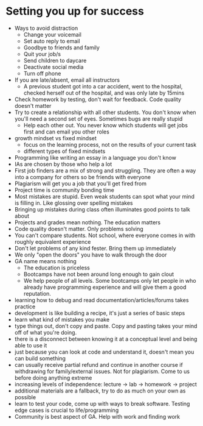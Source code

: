 # Setting you up for success

- Ways to avoid distraction
	- Change your voicemail
	- Set auto reply to email
	- Goodbye to friends and family
	- Quit your job/s
	- Send children to daycare
	- Deactivate social media
	- Turn off phone
- If you are late/absent, email all instructors
	- A previous student got into a car accident, went to the hospital, checked herself out of the hospital, and was only late by 15mins
- Check homework by testing, don't wait for feedback. Code quality doesn't matter
- Try to create a relationship with all other students. You don't know when you'll need a second set of eyes. Sometimes bugs are really stupid
	- Help each other out.  You never know which students will get jobs first and can email you other roles
- growth mindset vs fixed mindset
	- focus on the learning process, not on the results of your current task
	- different types of fixed mindsets
- Programming like writing an essay in a language you don't know
- IAs are chosen by those who help a lot
- First job finders are a mix of strong and struggling. They are often a way into a company for others so be friends with everyone
- Plagiarism will get you a job that you'll get fired from
- Project time is community bonding time
- Most mistakes are stupid. Even weak students can spot what your mind is filling in. Like glossing over spelling mistakes
- Bringing up mistakes during class often illuminates good points to talk about
- Projects and grades mean nothing. The education matters
- Code quality doesn't matter.  Only problems solving
- You can't compare students. Not school, where everyone comes in with roughly equivalent experience
- Don't let problems of any kind fester. Bring them up immediately
- We only "open the doors" you have to walk through the door
- GA name means nothing
	- The education is priceless
	- Bootcamps have not been around long enough to gain clout
	- We help people of all levels.  Some bootcamps only let people in who already have programming experience and will give them a good reputation.
- learning how to debug and read documentation/articles/forums takes practice
- development is like building a recipe, it's just a series of basic steps
- learn what kind of mistakes you make
- type things out, don't copy and paste.  Copy and pasting takes your mind off of what you're doing.
- there is a disconnect between knowing it at a conceptual level and being able to use it
- just because you can look at code and understand it, doesn't mean you can build something
- can usually receive partial refund and continue in another course if withdrawing for family/external issues.  Not for plagiarism.  Come to us before doing anything extreme
- increasing levels of independence: lecture -> lab -> homework -> project
- additional materials are a fallback, try to do as much on your own as possible
- learn to test your code, come up with ways to break software.  Testing edge cases is crucial to life/programming
- Community is best aspect of GA. Help with work and finding work
